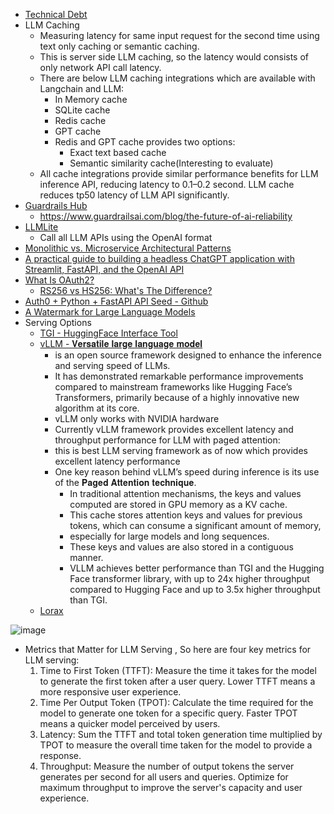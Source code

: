 - [Technical Debt](https://github.com/harirajeev/learn_LLMS/blob/main/TechnicalDebt.md)
- LLM Caching
  -    Measuring latency for same input request for the second time using text only caching or semantic caching.
  -    This is server side LLM caching, so the latency would consists of only network API call latency.
  -    There are below LLM caching integrations which are available with Langchain and LLM:
        -    In Memory cache
        -    SQLite cache
        -    Redis cache
        -    GPT cache
        -    Redis and GPT cache provides two options:
             - Exact text based cache
             - Semantic similarity cache(Interesting to evaluate)
  -    All cache integrations provide similar performance benefits for LLM inference API, reducing latency to 0.1–0.2 second. LLM cache reduces tp50 latency of LLM API significantly.  
- [Guardrails Hub](https://hub.guardrailsai.com/)
    -  https://www.guardrailsai.com/blog/the-future-of-ai-reliability
-  [LLMLite](https://github.com/BerriAI/litellm)
    -  Call all LLM APIs using the OpenAI format
-   [Monolithic vs. Microservice Architectural Patterns](https://towardsdatascience.com/anatomy-of-llm-based-chatbot-applications-monolithic-vs-microservice-architectural-patterns-77796216903e)
-   [A practical guide to building a headless ChatGPT application with Streamlit, FastAPI, and the OpenAI API](https://towardsdatascience.com/decoupled-frontend-backend-microservices-architecture-for-chatgpt-based-llm-chatbot-61637dc5c7ea)
-   [What Is OAuth2?](https://medium.com/fintechexplained/what-is-oauth2-cdf2cfd69309)
    -   [RS256 vs HS256: What's The Difference?](https://auth0.com/blog/rs256-vs-hs256-whats-the-difference/)
-   [Auth0 + Python + FastAPI API Seed - Github](https://github.com/auth0-blog/auth0-python-fastapi-sample/tree/main)
-   [A Watermark for Large Language Models](https://arxiv.org/abs/2301.10226)
-   Serving Options
      -    [TGI - HuggingFace Interface Tool](https://github.com/huggingface/text-generation-inference)
      -    [vLLM - 𝐕𝐞𝐫𝐬𝐚𝐭𝐢𝐥𝐞 𝐥𝐚𝐫𝐠𝐞 𝐥𝐚𝐧𝐠𝐮𝐚𝐠𝐞 𝐦𝐨𝐝𝐞𝐥](https://github.com/vllm-project/vllm)
            -    is an open source framework designed to enhance the inference and serving speed of LLMs.
            -    It has demonstrated remarkable performance improvements compared to mainstream frameworks like Hugging Face’s Transformers, primarily because of a highly innovative new algorithm at its core.
            -    vLLM only works with NVIDIA hardware
            -    Currently vLLM framework provides excellent latency and throughput performance for LLM with paged attention:
            -    this is best LLM serving framework as of now which provides excellent latency performance
            -    One key reason behind vLLM’s speed during inference is its use of the 𝐏𝐚𝐠𝐞𝐝 𝐀𝐭𝐭𝐞𝐧𝐭𝐢𝐨𝐧 𝐭𝐞𝐜𝐡𝐧𝐢𝐪𝐮𝐞.
                  -  In traditional attention mechanisms, the keys and values computed are stored in GPU memory as a KV cache.
                  -  This cache stores attention keys and values for previous tokens, which can consume a significant amount of memory,
                  -  especially for large models and long sequences.
                  -  These keys and values are also stored in a contiguous manner.
                  -  VLLM achieves better performance than TGI and the Hugging Face transformer library, with up to 24x higher throughput compared to Hugging Face and up to 3.5x higher throughput than TGI.
      -    [Lorax](https://github.com/predibase/lorax)
 
![image](https://github.com/harirajeev/learn_LLMS/assets/13446418/6dd6726e-2dc3-4d1f-9476-6e4abfd308d9)

 
- Metrics that Matter for LLM Serving , So here are four key metrics for LLM serving:
    1. Time to First Token (TTFT): Measure the time it takes for the model to generate the first token after a user query. Lower TTFT means a more responsive user experience.
    2. Time Per Output Token (TPOT): Calculate the time required for the model to generate one token for a specific query. Faster TPOT means a quicker model perceived by users.
    3. Latency: Sum the TTFT and total token generation time multiplied by TPOT to measure the overall time taken for the model to provide a response.
    4. Throughput: Measure the number of output tokens the server generates per second for all users and queries. Optimize for maximum throughput to improve the server's capacity and user experience.
  
